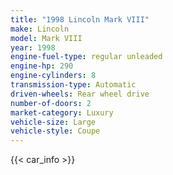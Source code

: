 ```yaml
---
title: "1998 Lincoln Mark VIII"
make: Lincoln
model: Mark VIII
year: 1998
engine-fuel-type: regular unleaded
engine-hp: 290
engine-cylinders: 8
transmission-type: Automatic
driven-wheels: Rear wheel drive
number-of-doors: 2
market-category: Luxury
vehicle-size: Large
vehicle-style: Coupe
---
```


{{< car_info >}}
